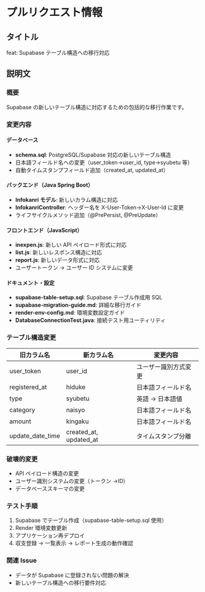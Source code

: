 # プルリクエスト情報

## タイトル

feat: Supabase テーブル構造への移行対応

## 説明文

### 概要

Supabase の新しいテーブル構造に対応するための包括的な移行作業です。

### 変更内容

#### データベース

- **schema.sql**: PostgreSQL/Supabase 対応の新しいテーブル構造
- 日本語フィールド名への変更（user_token→user_id, type→syubetu 等）
- 自動タイムスタンプフィールド追加（created_at, updated_at）

#### バックエンド（Java Spring Boot）

- **Infokanri モデル**: 新しいカラム構造に対応
- **InfokanriController**: ヘッダー名を X-User-Token→X-User-Id に変更
- ライフサイクルメソッド追加（@PrePersist, @PreUpdate）

#### フロントエンド（JavaScript）

- **inexpen.js**: 新しい API ペイロード形式に対応
- **list.js**: 新しいレスポンス構造に対応
- **report.js**: 新しいデータ形式に対応
- ユーザートークン → ユーザー ID システムに変更

#### ドキュメント・設定

- **supabase-table-setup.sql**: Supabase テーブル作成用 SQL
- **supabase-migration-guide.md**: 詳細な移行ガイド
- **render-env-config.md**: 環境変数設定ガイド
- **DatabaseConnectionTest.java**: 接続テスト用ユーティリティ

### テーブル構造変更

| 旧カラム名       | 新カラム名             | 変更内容             |
| ---------------- | ---------------------- | -------------------- |
| user_token       | user_id                | ユーザー識別方式変更 |
| registered_at    | hiduke                 | 日本語フィールド名   |
| type             | syubetu                | 英語 → 日本語値      |
| category         | naisyo                 | 日本語フィールド名   |
| amount           | kingaku                | 日本語フィールド名   |
| update_date_time | created_at, updated_at | タイムスタンプ分離   |

### 破壊的変更

- API ペイロード構造の変更
- ユーザー識別システムの変更（トークン →ID）
- データベーススキーマの変更

### テスト手順

1. Supabase でテーブル作成（supabase-table-setup.sql 使用）
2. Render 環境変数更新
3. アプリケーション再デプロイ
4. 収支登録 → 一覧表示 → レポート生成の動作確認

### 関連 Issue

- データが Supabase に登録されない問題の解決
- 新しいテーブル構造への移行要件対応
